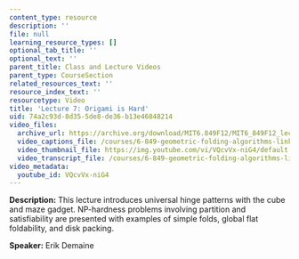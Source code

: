 ```yaml
---
content_type: resource
description: ''
file: null
learning_resource_types: []
optional_tab_title: ''
optional_text: ''
parent_title: Class and Lecture Videos
parent_type: CourseSection
related_resources_text: ''
resource_index_text: ''
resourcetype: Video
title: 'Lecture 7: Origami is Hard'
uid: 74a2c93d-8d35-5de8-de36-b13e46848214
video_files:
  archive_url: https://archive.org/download/MIT6.849F12/MIT6_849F12_lec07_300k.mp4
  video_captions_file: /courses/6-849-geometric-folding-algorithms-linkages-origami-polyhedra-fall-2012/b51c7adef94b5336b6e0fb3390424435_VQcvVx-niG4.vtt
  video_thumbnail_file: https://img.youtube.com/vi/VQcvVx-niG4/default.jpg
  video_transcript_file: /courses/6-849-geometric-folding-algorithms-linkages-origami-polyhedra-fall-2012/0550738bfefc6da5258cd42f452cc2e0_VQcvVx-niG4.pdf
video_metadata:
  youtube_id: VQcvVx-niG4
---
```


**Description:** This lecture introduces universal hinge patterns with the cube and maze gadget. NP-hardness problems involving partition and satisfiability are presented with examples of simple folds, global flat foldability, and disk packing.

**Speaker:** Erik Demaine